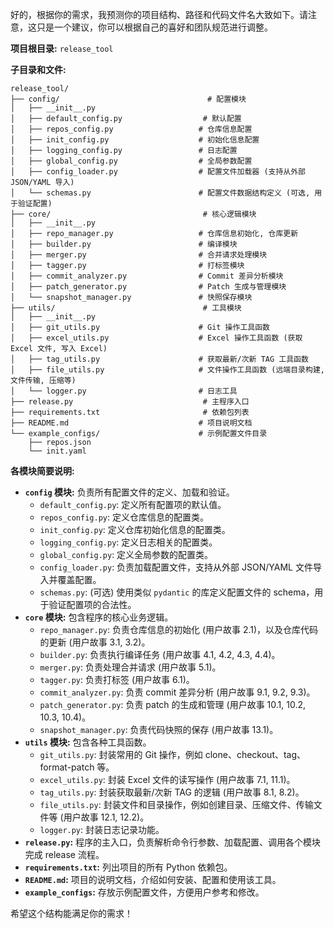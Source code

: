 好的，根据你的需求，我预测你的项目结构、路径和代码文件名大致如下。请注意，这只是一个建议，你可以根据自己的喜好和团队规范进行调整。

**项目根目录:** `release_tool`

**子目录和文件:**

```
release_tool/
├── config/                                 # 配置模块
│   ├── __init__.py
│   ├── default_config.py                  # 默认配置
│   ├── repos_config.py                   # 仓库信息配置
│   ├── init_config.py                    # 初始化信息配置
│   ├── logging_config.py                 # 日志配置
│   ├── global_config.py                  # 全局参数配置
│   ├── config_loader.py                  # 配置文件加载器 (支持从外部 JSON/YAML 导入)
│   └── schemas.py                        # 配置文件数据结构定义 (可选, 用于验证配置)
├── core/                                  # 核心逻辑模块
│   ├── __init__.py
│   ├── repo_manager.py                   # 仓库信息初始化, 仓库更新
│   ├── builder.py                        # 编译模块
│   ├── merger.py                         # 合并请求处理模块
│   ├── tagger.py                         # 打标签模块
│   ├── commit_analyzer.py                # Commit 差异分析模块
│   ├── patch_generator.py                # Patch 生成与管理模块
│   └── snapshot_manager.py               # 快照保存模块
├── utils/                                 # 工具模块
│   ├── __init__.py
│   ├── git_utils.py                      # Git 操作工具函数
│   ├── excel_utils.py                    # Excel 操作工具函数 (获取 Excel 文件, 写入 Excel)
│   ├── tag_utils.py                      # 获取最新/次新 TAG 工具函数
│   ├── file_utils.py                     # 文件操作工具函数 (远端目录构建, 文件传输, 压缩等)
│   └── logger.py                         # 日志工具
├── release.py                             # 主程序入口
├── requirements.txt                       # 依赖包列表
├── README.md                             # 项目说明文档
└── example_configs/                      # 示例配置文件目录
    ├── repos.json
    └── init.yaml
```

**各模块简要说明:**

*   **`config` 模块:** 负责所有配置文件的定义、加载和验证。
    *   `default_config.py`: 定义所有配置项的默认值。
    *   `repos_config.py`: 定义仓库信息的配置类。
    *   `init_config.py`: 定义仓库初始化信息的配置类。
    *   `logging_config.py`: 定义日志相关的配置类。
    *   `global_config.py`: 定义全局参数的配置类。
    *   `config_loader.py`: 负责加载配置文件，支持从外部 JSON/YAML 文件导入并覆盖配置。
    *   `schemas.py`: (可选) 使用类似 `pydantic` 的库定义配置文件的 schema，用于验证配置项的合法性。
*   **`core` 模块:** 包含程序的核心业务逻辑。
    *   `repo_manager.py`: 负责仓库信息的初始化 (用户故事 2.1)，以及仓库代码的更新 (用户故事 3.1, 3.2)。
    *   `builder.py`: 负责执行编译任务 (用户故事 4.1, 4.2, 4.3, 4.4)。
    *   `merger.py`: 负责处理合并请求 (用户故事 5.1)。
    *   `tagger.py`: 负责打标签 (用户故事 6.1)。
    *   `commit_analyzer.py`: 负责 commit 差异分析 (用户故事 9.1, 9.2, 9.3)。
    *   `patch_generator.py`: 负责 patch 的生成和管理 (用户故事 10.1, 10.2, 10.3, 10.4)。
    *   `snapshot_manager.py`: 负责代码快照的保存 (用户故事 13.1)。
*   **`utils` 模块:** 包含各种工具函数。
    *   `git_utils.py`: 封装常用的 Git 操作，例如 clone、checkout、tag、format-patch 等。
    *   `excel_utils.py`: 封装 Excel 文件的读写操作 (用户故事 7.1, 11.1)。
    *   `tag_utils.py`: 封装获取最新/次新 TAG 的逻辑 (用户故事 8.1, 8.2)。
    *   `file_utils.py`: 封装文件和目录操作，例如创建目录、压缩文件、传输文件等 (用户故事 12.1, 12.2)。
    *   `logger.py`: 封装日志记录功能。
*   **`release.py`:** 程序的主入口，负责解析命令行参数、加载配置、调用各个模块完成 release 流程。
*   **`requirements.txt`:** 列出项目的所有 Python 依赖包。
*   **`README.md`:** 项目的说明文档，介绍如何安装、配置和使用该工具。
*   **`example_configs`:** 存放示例配置文件，方便用户参考和修改。

希望这个结构能满足你的需求！
